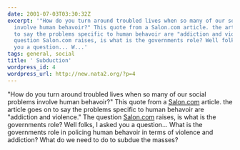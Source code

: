 ```yaml
---
date: 2001-07-03T03:30:32Z
excerpt: '"How do you turn around troubled lives when so many of our social problems
  involve human behavoir?" This quote from a Salon.com article. the article goes on
  to say the problems specific to human behavoir are "addiction and violence." The
  question Salon.com raises, is what is the governments role? Well folks, I asked
  you a question... W...'
tags: general, social
title: ' Subduction'
wordpress_id: 4
wordpress_url: http://new.nata2.org/?p=4
---
```


"How do you turn around troubled lives when so many of our social problems involve human behavoir?" This quote from a <a href="http://salon.com">Salon.com</a> article. the article goes on to say the problems specific to human behavoir are "addiction and violence." The question <a href="http://salon.com">Salon.com</a> raises, is what is the governments role? Well folks, I asked you a question... What is the governments role in policing human behavoir in terms of violence and addiction? What do we need to do to subdue the masses?  
